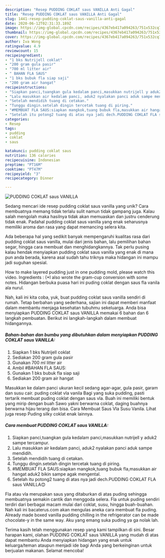```yaml
---
description: "Resep PUDDING COKLAT saus VANILLA Anti Gagal"
title: "Resep PUDDING COKLAT saus VANILLA Anti Gagal"
slug: 1441-resep-pudding-coklat-saus-vanilla-anti-gagal
date: 2020-06-12T02:31:33.189Z
image: https://img-global.cpcdn.com/recipes/4367eb417a094263/751x532cq70/pudding-coklat-saus-vanilla-foto-resep-utama.jpg
thumbnail: https://img-global.cpcdn.com/recipes/4367eb417a094263/751x532cq70/pudding-coklat-saus-vanilla-foto-resep-utama.jpg
cover: https://img-global.cpcdn.com/recipes/4367eb417a094263/751x532cq70/pudding-coklat-saus-vanilla-foto-resep-utama.jpg
author: Iva Wong
ratingvalue: 4.9
reviewcount: 15
recipeingredient:
- "1 bks Nutrijell coklat"
- "200 gram gula pasir"
- "700 ml litter air"
- " BAHAN FLA SAUS"
- "1 bks bubuk fla siap saji"
- "200 gram air hangat"
recipeinstructions:
- "Siapkan panci,tuangkan gula kedalam panci,masukkan nutrijell y aduk2 sampe tercampur."
- "Lalu masukkan air kedalam panci, aduk2 nyalakan panci aduk sampe mendidih."
- "Setelah mendidih tuang di cetakan."
- "Tunggu dingin.setelah dingin tercetak tuang di piring."
- "#MEMBUAT FLA SAUS:siapkan mangkok,tuang bubuk fla,masukkan air hangat aduk2 bikin sampe agak mengental."
- "Setelah itu potong2 tuang di atas nya jadi dech.PUDDING COKLAT FLA saus VANILLA😊"
categories:
- Resep
tags:
- pudding
- coklat
- saus

katakunci: pudding coklat saus 
nutrition: 136 calories
recipecuisine: Indonesian
preptime: "PT16M"
cooktime: "PT47M"
recipeyield: "3"
recipecategory: Dinner

---
```



![PUDDING COKLAT saus VANILLA](https://img-global.cpcdn.com/recipes/4367eb417a094263/751x532cq70/pudding-coklat-saus-vanilla-foto-resep-utama.jpg)

Sedang mencari ide resep pudding coklat saus vanilla yang unik? Cara membuatnya memang tidak terlalu sulit namun tidak gampang juga. Kalau salah mengolah maka hasilnya tidak akan memuaskan dan justru cenderung tidak enak. Padahal pudding coklat saus vanilla yang enak seharusnya memiliki aroma dan rasa yang dapat memancing selera kita.

Ada beberapa hal yang sedikit banyak mempengaruhi kualitas rasa dari pudding coklat saus vanilla, mulai dari jenis bahan, lalu pemilihan bahan segar, hingga cara membuat dan menghidangkannya. Tak perlu pusing kalau hendak menyiapkan pudding coklat saus vanilla yang enak di mana pun anda berada, karena asal sudah tahu triknya maka hidangan ini mampu jadi suguhan spesial.

How to make layered pudding just in one pudding mold, please watch this video. Ingredients : (*I also wrote the gram-cup conversion with some notes. Hidangan berbuka puasa hari ini puding coklat dengan saus fla vanila ala nurul.


Nah, kali ini kita coba, yuk, buat pudding coklat saus vanilla sendiri di rumah. Tetap berbahan yang sederhana, sajian ini dapat memberi manfaat dalam membantu menjaga kesehatan tubuhmu sekeluarga. Anda bisa menyiapkan PUDDING COKLAT saus VANILLA memakai 6 bahan dan 6 langkah pembuatan. Berikut ini langkah-langkah dalam membuat hidangannya.

<!--inarticleads1-->

##### Bahan-bahan dan bumbu yang dibutuhkan dalam menyiapkan PUDDING COKLAT saus VANILLA:

1. Siapkan 1 bks Nutrijell coklat
1. Sediakan 200 gram gula pasir
1. Gunakan 700 ml litter air
1. Ambil  #BAHAN FLA SAUS:
1. Gunakan 1 bks bubuk fla siap saji
1. Sediakan 200 gram air hangat


Masukkan ke dalam panci ukuran kecil sedang agar-agar, gula pasir, garam dan susu cair. puding coklat vla vanila Bagi yang suka pudding, pasti tertarik membuat puding coklat dengan saus vla. Buah ini memiliki bentuk yang mirip dengan buah Sawo yakni berwarna coklat, daging buahnya berwarna hijau terang dan bisa. Cara Membuat Saus Vla Susu Vanila. Lihat juga resep Puding silky coklat enak lainnya. 

<!--inarticleads2-->

##### Cara membuat PUDDING COKLAT saus VANILLA:

1. Siapkan panci,tuangkan gula kedalam panci,masukkan nutrijell y aduk2 sampe tercampur.
1. Lalu masukkan air kedalam panci, aduk2 nyalakan panci aduk sampe mendidih.
1. Setelah mendidih tuang di cetakan.
1. Tunggu dingin.setelah dingin tercetak tuang di piring.
1. #MEMBUAT FLA SAUS:siapkan mangkok,tuang bubuk fla,masukkan air hangat aduk2 bikin sampe agak mengental.
1. Setelah itu potong2 tuang di atas nya jadi dech.PUDDING COKLAT FLA saus VANILLA😊


Fla atau vla merupakan saus yang ditaburkan di atas puding sehingga membuatnya semakin cantik dan menggoda selera. Fla untuk puding sendiri terdiri dari berbagai macam mulai dari coklat, susu, hingga buah-buahan. Nah kali ini bacaterus.com akan mengulas aneka cara membuat fla puding. Already made boxed vanilla pudding chilling in the refrigerator can be made chocolate-y in the same way. Aku yang emang suka puding ya ga nolak lah. 

Terima kasih telah menggunakan resep yang kami tampilkan di sini. Besar harapan kami, olahan PUDDING COKLAT saus VANILLA yang mudah di atas dapat membantu Anda menyiapkan hidangan yang enak untuk keluarga/teman ataupun menjadi ide bagi Anda yang berkeinginan untuk berjualan makanan. Selamat mencoba!
